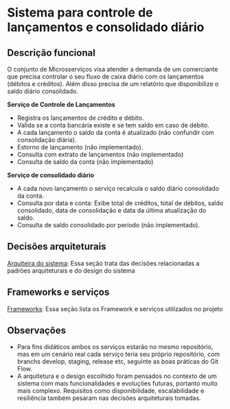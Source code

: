 # Sistema para controle de lançamentos e consolidado diário

## Descrição funcional
O conjunto de Microsserviços visa atender a demanda de um comerciante que precisa controlar o seu fluxo de caixa diário com os lançamentos (débitos e créditos). Além disso precisa de um relatório que disponibilize o saldo diário consolidado.

**Serviço de Controle de Lançamentos**
- Registra os lançamentos de crédito e débito.
- Valida se a conta bancária existe e se tem saldo em caso de débito. 
- A cada lançamento o saldo da conta é atualizado (não confundir com consolidação diária).
- Estorno de lançamento (não implementado).
- Consulta com extrato de lançamentos (não implementado)
- Consulta de saldo da conta (não implementado)

**Serviço de consolidado diário**
 - A cada novo lançamento o serviço recalcula o saldo diário consolidado da conta. 
 - Consulta por data e conta: Exibe total de créditos, total de débitos, saldo consolidado, data de consolidação e data da última atualização do saldo.
 - Consulta de saldo consolidado por período (não implementado).


## Decisões arquiteturais
[Arquiteira do sistema](/.doc/arquitetura.md): Essa seção trata das decisões relacionadas a padrões arquiteturais e do design do sistema 

## Frameworks e serviços
[Frameworks](/.doc/frameworks.md): Essa seção lista os Framework e serviços utilizados no projeto

## Observações
- Para fins didáticos ambos os serviços estarão no mesmo repositório, mas em um cenário real cada serviço teria seu próprio repositório, com branchs develop, staging, release etc, seguinte as boas práticas do Git Flow.
- A arquitetura e o design escolhido foram pensados no contexto de um sistema com mais funcionalidades e evoluções futuras, portanto muito mais complexo. Requisitos como disponibilidade, escalabilidade e resiliência também pesaram nas decisões arquiteturais tomadas.